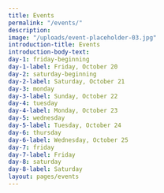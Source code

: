 ```yaml
---
title: Events
permalink: "/events/"
description: 
image: "/uploads/event-placeholder-03.jpg"
introduction-title: Events
introduction-body-text: 
day-1: friday-beginning
day-1-label: Friday, October 20
day-2: saturday-beginning
day-2-label: Saturday, October 21
day-3: monday
day-3-label: Sunday, October 22
day-4: tuesday
day-4-label: Monday, October 23
day-5: wednesday
day-5-label: Tuesday, October 24
day-6: thursday
day-6-label: Wednesday, October 25
day-7: friday
day-7-label: Friday
day-8: saturday
day-8-label: Saturday
layout: pages/events
---
```


